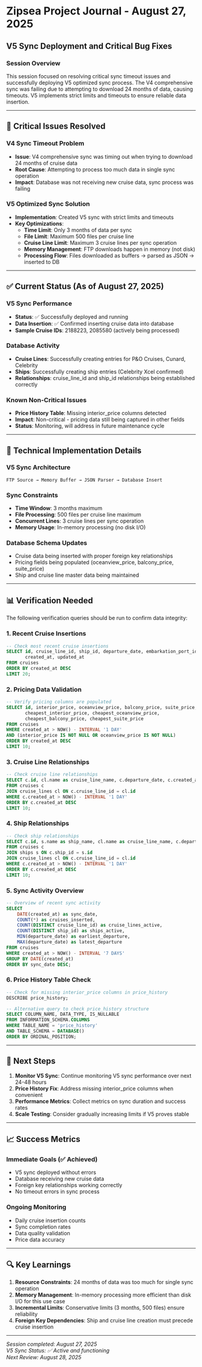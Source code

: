 # Zipsea Project Journal - August 27, 2025
## V5 Sync Deployment and Critical Bug Fixes

### Session Overview
This session focused on resolving critical sync timeout issues and successfully deploying V5 optimized sync process. The V4 comprehensive sync was failing due to attempting to download 24 months of data, causing timeouts. V5 implements strict limits and timeouts to ensure reliable data insertion.

---

## 🚨 Critical Issues Resolved

### V4 Sync Timeout Problem
- **Issue**: V4 comprehensive sync was timing out when trying to download 24 months of cruise data
- **Root Cause**: Attempting to process too much data in single sync operation
- **Impact**: Database was not receiving new cruise data, sync process was failing

### V5 Optimized Sync Solution
- **Implementation**: Created V5 sync with strict limits and timeouts
- **Key Optimizations**:
  - **Time Limit**: Only 3 months of data per sync
  - **File Limit**: Maximum 500 files per cruise line
  - **Cruise Line Limit**: Maximum 3 cruise lines per sync operation
  - **Memory Management**: FTP downloads happen in memory (not disk)
  - **Processing Flow**: Files downloaded as buffers → parsed as JSON → inserted to DB

---

## ✅ Current Status (As of August 27, 2025)

### V5 Sync Performance
- **Status**: ✅ Successfully deployed and running
- **Data Insertion**: ✅ Confirmed inserting cruise data into database
- **Sample Cruise IDs**: 2188223, 2085580 (actively being processed)

### Database Activity
- **Cruise Lines**: Successfully creating entries for P&O Cruises, Cunard, Celebrity
- **Ships**: Successfully creating ship entries (Celebrity Xcel confirmed)
- **Relationships**: cruise_line_id and ship_id relationships being established correctly

### Known Non-Critical Issues
- **Price History Table**: Missing interior_price columns detected
- **Impact**: Non-critical - pricing data still being captured in other fields
- **Status**: Monitoring, will address in future maintenance cycle

---

## 🔧 Technical Implementation Details

### V5 Sync Architecture
```
FTP Source → Memory Buffer → JSON Parser → Database Insert
```

### Sync Constraints
- **Time Window**: 3 months maximum
- **File Processing**: 500 files per cruise line maximum  
- **Concurrent Lines**: 3 cruise lines per sync operation
- **Memory Usage**: In-memory processing (no disk I/O)

### Database Schema Updates
- Cruise data being inserted with proper foreign key relationships
- Pricing fields being populated (oceanview_price, balcony_price, suite_price)
- Ship and cruise line master data being maintained

---

## 📊 Verification Needed

The following verification queries should be run to confirm data integrity:

### 1. Recent Cruise Insertions
```sql
-- Check most recent cruise insertions
SELECT id, cruise_line_id, ship_id, departure_date, embarkation_port_id, 
       created_at, updated_at
FROM cruises 
ORDER BY created_at DESC 
LIMIT 20;
```

### 2. Pricing Data Validation
```sql
-- Verify pricing columns are populated
SELECT id, interior_price, oceanview_price, balcony_price, suite_price,
       cheapest_interior_price, cheapest_oceanview_price, 
       cheapest_balcony_price, cheapest_suite_price
FROM cruises 
WHERE created_at > NOW() - INTERVAL '1 DAY'
AND (interior_price IS NOT NULL OR oceanview_price IS NOT NULL)
ORDER BY created_at DESC
LIMIT 10;
```

### 3. Cruise Line Relationships
```sql
-- Check cruise line relationships
SELECT c.id, cl.name as cruise_line_name, c.departure_date, c.created_at
FROM cruises c
JOIN cruise_lines cl ON c.cruise_line_id = cl.id
WHERE c.created_at > NOW() - INTERVAL '1 DAY'
ORDER BY c.created_at DESC
LIMIT 10;
```

### 4. Ship Relationships
```sql
-- Check ship relationships  
SELECT c.id, s.name as ship_name, cl.name as cruise_line_name, c.departure_date
FROM cruises c
JOIN ships s ON c.ship_id = s.id
JOIN cruise_lines cl ON c.cruise_line_id = cl.id
WHERE c.created_at > NOW() - INTERVAL '1 DAY'
ORDER BY c.created_at DESC
LIMIT 10;
```

### 5. Sync Activity Overview
```sql
-- Overview of recent sync activity
SELECT 
    DATE(created_at) as sync_date,
    COUNT(*) as cruises_inserted,
    COUNT(DISTINCT cruise_line_id) as cruise_lines_active,
    COUNT(DISTINCT ship_id) as ships_active,
    MIN(departure_date) as earliest_departure,
    MAX(departure_date) as latest_departure
FROM cruises 
WHERE created_at > NOW() - INTERVAL '7 DAYS'
GROUP BY DATE(created_at)
ORDER BY sync_date DESC;
```

### 6. Price History Table Check
```sql
-- Check for missing interior_price columns in price_history
DESCRIBE price_history;

-- Alternative query to check price_history structure
SELECT COLUMN_NAME, DATA_TYPE, IS_NULLABLE
FROM INFORMATION_SCHEMA.COLUMNS
WHERE TABLE_NAME = 'price_history'
AND TABLE_SCHEMA = DATABASE()
ORDER BY ORDINAL_POSITION;
```

---

## 🎯 Next Steps

1. **Monitor V5 Sync**: Continue monitoring V5 sync performance over next 24-48 hours
2. **Price History Fix**: Address missing interior_price columns when convenient
3. **Performance Metrics**: Collect metrics on sync duration and success rates
4. **Scale Testing**: Consider gradually increasing limits if V5 proves stable

---

## 📈 Success Metrics

### Immediate Goals (✅ Achieved)
- V5 sync deployed without errors
- Database receiving new cruise data
- Foreign key relationships working correctly
- No timeout errors in sync process

### Ongoing Monitoring
- Daily cruise insertion counts
- Sync completion rates
- Data quality validation
- Price data accuracy

---

## 🔍 Key Learnings

1. **Resource Constraints**: 24 months of data was too much for single sync operation
2. **Memory Management**: In-memory processing more efficient than disk I/O for this use case  
3. **Incremental Limits**: Conservative limits (3 months, 500 files) ensure reliability
4. **Foreign Key Dependencies**: Ship and cruise line creation must precede cruise insertion

---

*Session completed: August 27, 2025*  
*V5 Sync Status: ✅ Active and functioning*  
*Next Review: August 28, 2025*